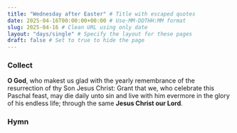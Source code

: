 ```yaml
---
title: "Wednesday after Easter" # Title with escaped quotes
date: 2025-04-16T00:00:00+00:00 # Use-MM-DDTHH:MM format
slug: 2025-04-16 # Clean URL using only date
layout: "days/single" # Specify the layout for these pages
draft: false # Set to true to hide the page
---
```


### Collect

**O God**, who makest us glad with the yearly remembrance of the resurrection of thy Son Jesus Christ: Grant that we, who celebrate this Paschal feast, may die daily unto sin and live with him evermore in the glory of his endless life; through the same **Jesus Christ our Lord**.


### Hymn